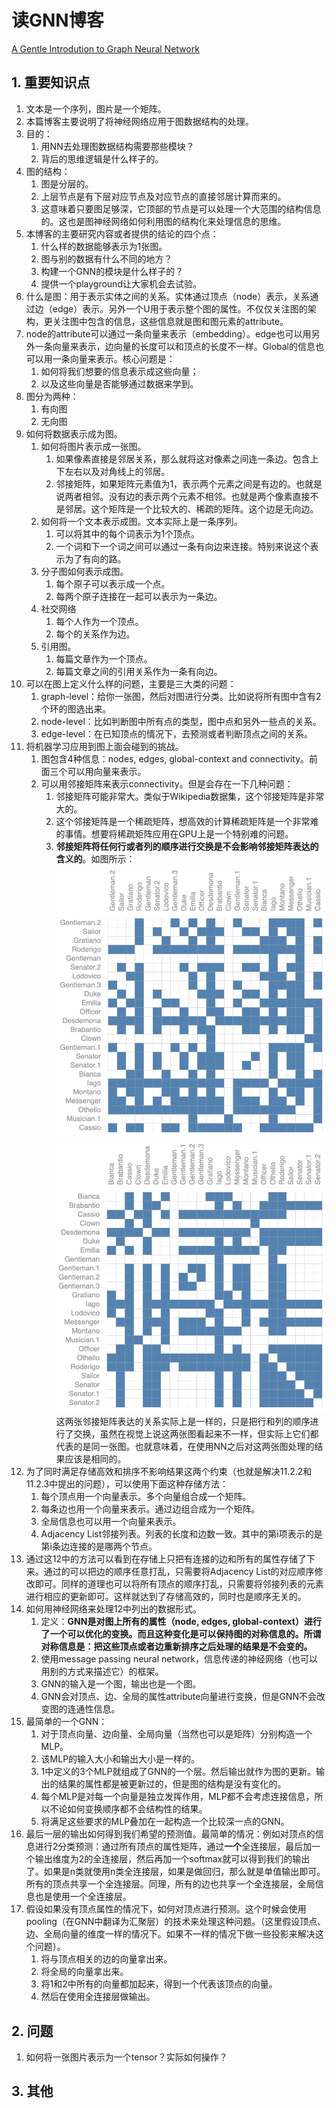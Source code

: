 # 读GNN博客

[A Gentle Introdution to Graph Neural Network](https://distill.pub/2021/gnn-intro/)

## 1. 重要知识点

1. 文本是一个序列，图片是一个矩阵。
2. 本篇博客主要说明了将神经网络应用于图数据结构的处理。
3. 目的：
   1. 用NN去处理图数据结构需要那些模块？
   2. 背后的思维逻辑是什么样子的。
4. 图的结构：
   1. 图是分层的。
   2. 上层节点是有下层对应节点及对应节点的直接邻居计算而来的。
   3. 这意味着只要图足够深，它顶部的节点是可以处理一个大范围的结构信息的。这也是图神经网络如何利用图的结构化来处理信息的思维。
5. 本博客的主要研究内容或者提供的结论的四个点：
   1. 什么样的数据能够表示为1张图。
   2. 图与别的数据有什么不同的地方？
   3. 构建一个GNN的模块是什么样子的？
   4. 提供一个playground让大家机会去试验。
6. 什么是图：用于表示实体之间的关系。实体通过顶点（node）表示，关系通过边（edge）表示。另外一个U用于表示整个图的属性。不仅仅关注图的架构，更关注图中包含的信息，这些信息就是图和图元素的attribute。
7. node的attribute可以通过一条向量来表示（embedding）。edge也可以用另外一条向量来表示，边向量的长度可以和顶点的长度不一样。Global的信息也可以用一条向量来表示。核心问题是：
   1. 如何将我们想要的信息表示成这些向量；
   2. 以及这些向量是否能够通过数据来学到。
8. 图分为两种：
   1. 有向图
   2. 无向图
9. 如何将数据表示成为图。
   1. 如何将图片表示成一张图。
       1. 如果像素直接是邻居关系，那么就将这对像素之间连一条边。包含上下左右以及对角线上的邻居。
       2. 邻接矩阵，如果矩阵元素值为1，表示两个元素之间是有边的。也就是说两者相邻。没有边的表示两个元素不相邻。也就是两个像素直接不是邻居。这个矩阵是一个比较大的、稀疏的矩阵。这个边是无向边。
   2. 如何将一个文本表示成图。文本实际上是一条序列。
      1. 可以将其中的每个词表示为1个顶点。
      2. 一个词和下一个词之间可以通过一条有向边来连接。特别来说这个表示为了有向的路。
   3. 分子图如何表示成图。
      1. 每个原子可以表示成一个点。
      2. 每两个原子连接在一起可以表示为一条边。
   4. 社交网络
      1. 每个人作为一个顶点。
      2. 每个的关系作为边。
   5. 引用图。
      1. 每篇文章作为一个顶点。
      2. 每篇文章之间的引用关系作为一条有向边。
10. 可以在图上定义什么样的问题，主要是三大类的问题：
    1. graph-level：给你一张图，然后对图进行分类。比如说将所有图中含有2个环的图选出来。
    2. node-level：比如判断图中所有点的类型，图中点和另外一些点的关系。
    3. edge-level：在已知顶点的情况下，去预测或者判断顶点之间的关系。
11. 将机器学习应用到图上面会碰到的挑战。
    1. 图包含4种信息：nodes, edges, global-context and connectivity。前面三个可以用向量来表示。
    2. 可以用邻接矩阵来表示connectivity。但是会存在一下几种问题：
       1. 邻接矩阵可能非常大。类似于Wikipedia数据集，这个邻接矩阵是非常大的。
       2. 这个邻接矩阵是一个稀疏矩阵，想高效的计算稀疏矩阵是一个非常难的事情。想要将稀疏矩阵应用在GPU上是一个特别难的问题。
       3. **邻接矩阵将任何行或者列的顺序进行交换是不会影响邻接矩阵表达的含义的**。如图所示：![AGentleIntrodutiontoGraphNeuralNetwork_Figure1](../../pictures/AGentleIntrodutiontoGraphNeuralNetwork_Figure1.png)![AGentleIntrodutiontoGraphNeuralNetwork_Figure2](../../pictures/AGentleIntrodutiontoGraphNeuralNetwork_Figure2.png)这两张邻接矩阵表达的关系实际上是一样的，只是把行和列的顺序进行了交换，虽然在视觉上说这两张图看起来不一样，但实际上它们都代表的是同一张图。也就意味着，在使用NN之后对这两张图处理的结果应该是相同的。
12. 为了同时满足存储高效和排序不影响结果这两个约束（也就是解决11.2.2和11.2.3中提出的问题），可以使用下面这种存储方法：
    1. 每个顶点用一个向量表示。多个向量组合成一个矩阵。
    2. 每条边也用一个向量来表示。通过边组合成为一个矩阵。
    3. 全局信息也可以用一个向量来表示。
    4. Adjacency List邻接列表。列表的长度和边数一致。其中的第i项表示的是第i条边连接的是哪两个节点。
13. 通过这12中的方法可以看到在存储上只把有连接的边和所有的属性存储了下来。通过的可以把边的顺序任意打乱，只需要将Adjacency List的对应顺序修改即可。同样的道理也可以将所有顶点的顺序打乱，只需要将邻接列表的元素进行相应的更新即可。这样就达到了存储高效的，同时也是顺序无关的。
14. 如何用神经网络来处理12中列出的数据形式。
    1. 定义：**GNN是对图上所有的属性（node, edges, global-context）进行了一个可以优化的变换。而且这种变化是可以保持图的对称信息的。所谓对称信息是：把这些顶点或者边重新排序之后处理的结果是不会变的。**
    2. 使用message passing neural network，信息传递的神经网络（也可以用别的方式来描述它）的框架。
    3. GNN的输入是一个图，输出也是一个图。
    4. GNN会对顶点、边、全局的属性attribute向量进行变换，但是GNN不会改变图的连通性信息。
15. 最简单的一个GNN：
    1. 对于顶点向量、边向量、全局向量（当然也可以是矩阵）分别构造一个MLP。
    2. 该MLP的输入大小和输出大小是一样的。
    3. 1中定义的3个MLP就组成了GNN的一个层。然后输出就作为图的更新。输出的结果的属性都是被更新过的，但是图的结构是没有变化的。
    4. 每个MLP是对每一个向量是独立发挥作用，MLP都不会考虑连接信息，所以不论如何变换顺序都不会结构性的结果。
    5. 将满足这些要求的MLP叠加在一起构造一个比较深一点的GNN。
16. 最后一层的输出如何得到我们希望的预测值。最简单的情况：例如对顶点的信息进行2分类预测：通过所有顶点的属性矩阵，通过**一个**全连接层，最后加一个输出维度为2的全连接层，然后再加一个softmax就可以得到我们的输出了。如果是n类就使用n类全连接层，如果是做回归，那么就是单值输出即可。所有的顶点共享一个全连接层。同理，所有的边也共享一个全连接层，全局信息也是使用一个全连接层。
17. 假设如果没有顶点属性的情况下，如何对顶点进行预测。这个时候会使用pooling（在GNN中翻译为汇聚层）的技术来处理这种问题。（这里假设顶点、边、全局向量的维度一样的情况下。如果不一样的情况下做一些投影来解决这个问题）。
    1. 将与顶点相关的边的向量拿出来。
    2. 将全局的向量拿出来。
    3. 将1和2中所有的向量都加起来，得到一个代表该顶点的向量。
    4. 然后在使用全连接层做输出。

## 2. 问题

1. 如何将一张图片表示为一个tensor？实际如何操作？

## 3. 其他